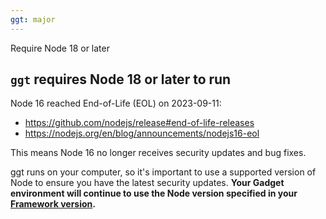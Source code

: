 ```yaml
---
ggt: major
---
```


Require Node 18 or later

## `ggt` requires Node 18 or later to run

Node 16 reached End-of-Life (EOL) on 2023-09-11:

- https://github.com/nodejs/release#end-of-life-releases
- https://nodejs.org/en/blog/announcements/nodejs16-eol

This means Node 16 no longer receives security updates and bug fixes.

ggt runs on your computer, so it's important to use a supported version of Node to ensure you have the latest security updates. **Your Gadget environment will continue to use the Node version specified in your [Framework version](https://docs.gadget.dev/guides/gadget-framework).**
